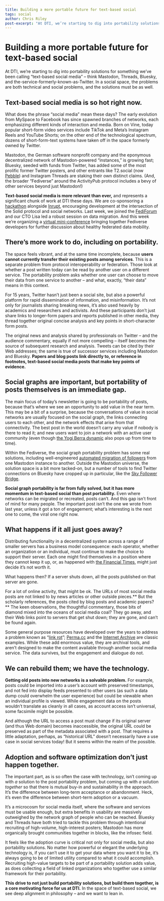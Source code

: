 ```yaml
---
title: Building a more portable future for text-based social
tags: social
author: Chris Riley
post-excerpt: "At DTI, we’re starting to dig into portability solutions for something we’ve been calling “text-based social media” – think Mastodon, Threads, Bluesky, and the-service-formerly-known-as-Twitter. In a social space, the problems are both technical and social problems, and the solutions must be as well."
---
```

# Building a more portable future for text-based social

At DTI, we’re starting to dig into portability solutions for something we’ve been calling “text-based social media” – think Mastodon, Threads, Bluesky, and the-service-formerly-known-as-Twitter. In a social space, the problems are both technical and social problems, and the solutions must be as well.

## Text-based social media is so hot right now.

What does the phrase “social media” mean these days? The early evolution from MySpace to Facebook has since spawned branches of networks, each emphasizing different kinds of interaction and media. Born on Vine, today popular short-form video services include TikTok and Meta’s Instagram Reels and YouTube Shorts; on the other end of the technological spectrum, dozens of short-form-text systems have taken off in the space formerly owned by Twitter.

Mastodon, the German software nonprofit company and the eponymous decentralized network of Mastodon-powered “instances,” is growing fast; Bluesky, seeded with funds from Twitter, has added some of the most prolific former Twitter posters, and other entrants like T2.social (now [Pebble](https://pebble.is)) and Instagram Threads are staking their own distinct claims. (And, the broader “Fediverse” around the ActivityPub protocol includes a bevy of other services beyond just Mastodon!)

**Text-based social media is more relevant than ever,** and represents a significant chunk of work at DTI these days. We are co-sponsoring a [hackathon](https://www.inrupt.com/event/solid-hackathon/home) alongside [Inrupt](https://www.inrupt.com/), encouraging development at the intersection of the Solid protocol and social networks. Last week, we joined the [FediForum](https://fediforum.org/) and our CTO Lisa led a robust session on data migration. And this week we’re organizing a [virtual mini-conference](https://dtinit.org/events) bringing together Fediverse developers for further discussion about healthy federated data mobility.

## There’s more work to do, including on portability.

The space feels vibrant, and at the same time incomplete, because **users cannot currently transfer their existing posts among services**. This is a separate problem from protocol interoperability or federation. Those look at whether a post written today can be read by another user on a different service. The portability problem asks whether one user can choose to move their data from one service to another – and what, exactly, “their data” means in this context.

For 15 years, Twitter hasn’t just been a social site, but also a powerful platform for rapid dissemination of information, and misinformation. It’s not only for journalists sharing breaking news, it’s also used heavily by academics and researchers and activists. And these participants  don’t just share links to longer-form papers and reports published in other media, they thread together original concise analysis and key points in short-character form posts.

The original news and analysis shared by professionals on Twitter – and the audience commentary, equally if not more compelling – itself becomes the source of subsequent research and analysis. Tweets can be cited by their Web addresses; the same is true of successor services including Mastodon and Bluesky. **Papers and blog posts link directly to, or reference in footnotes, text-based social media posts that make key points of evidence.**

## Social graphs are important, but portability of posts themselves is an immediate gap.

The main focus of today’s newsletter is going to be portability of posts, because that’s where we see an opportunity to add value in the near term. This may be a bit of a surprise, because the conversations of value in social networks are usually focused on the social graph, the links connecting users to each other, and the network effects that arise from that connectivity. The best post in the world doesn’t carry any value if nobody is there to read it; and new users want to join a network with an active user community (even though [the Yogi Berra dynamic](https://quoteinvestigator.com/2014/08/29/too-crowded/) also pops up from time to time).

Within the Fediverse, the social graph portability problem has some real solutions, including well-engineered [automated migration of followers](https://tantek.com/2023/112/t2/account-migration-post-blog-archive-format) from one Mastodon instance to another. Outside the Mastodon universe, the solution space is a bit more tacked-on, but a number of tools to find Twitter connections on Bluesky have cropped up in particular, like the [Sky Follower Bridge](https://github.com/kawamataryo/sky-follower-bridge).

**Social graph portability is far from fully solved, but it has more momentum in text-based social than post portability.** Even where networks can be migrated or recreated, posts can’t. And this gap isn’t front of mind for many people. The important post isn’t the one we wrote from last year, unless it got a ton of engagement; what’s interesting is the next one to come, the viral one right now.

## What happens if it all just goes away?

Distributing functionality in a decentralized system across a range of smaller servers has a business model consequence: each operator, whether an organization or an individual, must continue to make the choice to support their server. Each one might find themselves in a position where they cannot keep it up, or, as happened with [the Financial Times](https://www.ft.com/content/8d995a24-d77c-4208-a3a6-603d8788ebcd), might just decide it’s not worth it.

What happens then? If a server shuts down, all the posts published on that server are gone.

For a lot of online activity, that might be ok. The URLs of most social media posts are not linked to by news articles or other outside pieces.** But the scholarly references, the posts cited by blog posts and academic papers?** The keen observations, the thoughtful commentary, those bits of diamond mixed into the oceans of social media coal? They go away, and their Web links point to servers that get shut down; they are gone, and can’t be found again.

Some general purpose resources have developed over the years to address a problem known as “[link rot](https://en.wikipedia.org/wiki/Link_rot)”; [Perma.cc](https://perma.cc/) and the [Internet Archive](https://archive.org/) are classic examples. While these add enormous value, they are archival tools, and aren’t designed to make the content available through another social media service. The data survives, but the engagement and dialogue do not. 

## We can rebuild them; we have the technology.

**Getting old posts into new networks is a solvable problem.** For example, posts could be imported into a user’s account with preserved timestamps, and not fed into display feeds presented to other users (as such a data dump could overwhelm the user experience) but could be viewable when an individual profile is viewed. While engagement data on the posts wouldn’t translate as cleanly in all cases, as account access isn’t universal, some facsimile might be possible.

And although the URL to access a post must change if its original server (and thus Web domain) becomes inaccessible, the original URL could be preserved as part of the metadata associated with a post. That requires a little adaptation, perhaps, as “historical URL” doesn’t necessarily have a use case in social services today! But it seems within the realm of the possible.

## Adoption and software optimization don’t just happen together.

The important part, as is so often the case with technology, isn’t coming up with *a* solution to the post portability problem, but coming up with *a* solution *together* so that there is mutual buy-in and sustainability in the approach. It’s the difference between long-term acceptance or abandonment. Heck, it’s even the difference between short-term adoption or a vacuum.

It’s a microcosm for social media itself, where the software and services must be usable enough, but extra benefits in usability are massively outweighed by the network graph of people who can be reached. Bluesky and Threads have both tried to tackle this problem through intentional recruiting of high-volume, high-interest posters; Mastodon has more organically brought communities together in blocks, like the infosec field.

It feels like the adoption curve is critical not only for social media, but also portability solutions. No matter how powerful or elegant the underlying technology is, if you can’t use it to get your data where you want it to be, it’s always going to be of limited utility compared to what it could accomplish. Recruiting high-value targets to be part of a portability solution adds value, as does collecting a field of linked organizations who together use a similar framework for their portability.

**This drive to not just build portability solutions, but build them together, is a core motivating force for us at DTI.** In the space of text-based social, we see deep alignment in philosophy – and we want to lean in.
